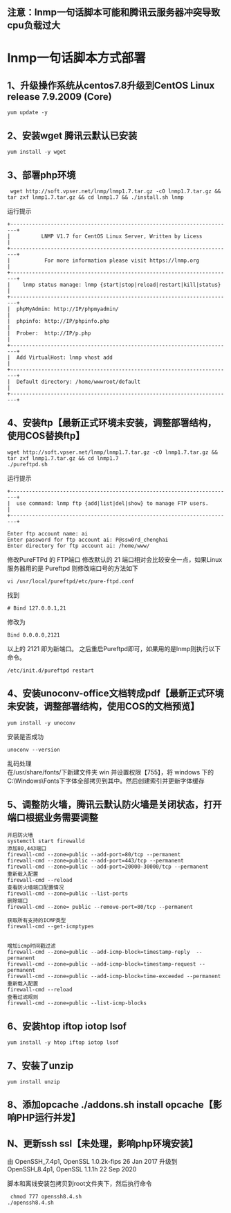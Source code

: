## 注意：lnmp一句话脚本可能和腾讯云服务器冲突导致cpu负载过大
# lnmp一句话脚本方式部署
## 1、升级操作系统从centos7.8升级到CentOS Linux release 7.9.2009 (Core)
	yum update -y
## 2、安装wget  腾讯云默认已安装
	yum install -y wget
## 3、部署php环境
	 wget http://soft.vpser.net/lnmp/lnmp1.7.tar.gz -cO lnmp1.7.tar.gz && tar zxf lnmp1.7.tar.gz && cd lnmp1.7 && ./install.sh lnmp
	 
运行提示

	+------------------------------------------------------------------------+
	|          LNMP V1.7 for CentOS Linux Server, Written by Licess          |
	+------------------------------------------------------------------------+
	|           For more information please visit https://lnmp.org           |
	+------------------------------------------------------------------------+
	|    lnmp status manage: lnmp {start|stop|reload|restart|kill|status}    |
	+------------------------------------------------------------------------+
	|  phpMyAdmin: http://IP/phpmyadmin/                                     |
	|  phpinfo: http://IP/phpinfo.php                                        |
	|  Prober:  http://IP/p.php                                              |
	+------------------------------------------------------------------------+
	|  Add VirtualHost: lnmp vhost add                                       |
	+------------------------------------------------------------------------+
	|  Default directory: /home/wwwroot/default                              |
	+------------------------------------------------------------------------+

## 4、安装ftp【最新正式环境未安装，调整部署结构，使用COS替换ftp】

	wget http://soft.vpser.net/lnmp/lnmp1.7.tar.gz -cO lnmp1.7.tar.gz && tar zxf lnmp1.7.tar.gz && cd lnmp1.7
	./pureftpd.sh
	
运行提示

	+------------------------------------------------------------------------+
	|  use command: lnmp ftp {add|list|del|show} to manage FTP users.        |
	+------------------------------------------------------------------------+

	Enter ftp account name: ai
	Enter password for ftp account ai: P@ssw0rd_chenghai
	Enter directory for ftp account ai: /home/www/

修改PureFTPd 的 FTP端口
修改默认的 21 端口相对会比较安全一点，如果Linux服务器用的是 Pureftpd 则修改端口号的方法如下

	vi /usr/local/pureftpd/etc/pure-ftpd.conf
	
找到
	
	# Bind 127.0.0.1,21
	
修改为
	
	Bind 0.0.0.0,2121
	
以上的 2121 即为新端口。
之后重启Pureftpd即可，如果用的是lnmp则执行以下命令。

	/etc/init.d/pureftpd restart


## 4、安装unoconv-office文档转成pdf【最新正式环境未安装，调整部署结构，使用COS的文档预览】
	
	yum install -y unoconv

安装是否成功

	unoconv --version
	
乱码处理  
在/usr/share/fonts/下新建文件夹 win 并设置权限【755】，将 windows 下的 C:\Windows\Fonts下字体全部拷贝到其中。然后创建索引并更新字体缓存	

## 5、调整防火墙，腾讯云默认防火墙是关闭状态，打开端口根据业务需要调整
	 
	开启防火墙 
	systemctl start firewalld
	添加80,443端口 
	firewall-cmd --zone=public --add-port=80/tcp --permanent
	firewall-cmd --zone=public --add-port=443/tcp --permanent
	firewall-cmd --zone=public --add-port=20000-30000/tcp --permanent
	重新载入配置
	firewall-cmd --reload
	查看防火墙端口配置情况
	firewall-cmd --zone=public --list-ports
	删除端口
	firewall-cmd --zone= public --remove-port=80/tcp --permanent
		
	获取所有支持的ICMP类型
	firewall-cmd --get-icmptypes


	增加icmp时间戳过滤
	firewall-cmd --zone=public --add-icmp-block=timestamp-reply  --permanent
	firewall-cmd --zone=public --add-icmp-block=timestamp-request --permanent
	firewall-cmd --zone=public --add-icmp-block=time-exceeded --permanent
	重新载入配置
	firewall-cmd --reload
	查看过滤规则
	firewall-cmd --zone=public --list-icmp-blocks	

## 6、安装htop iftop iotop lsof

	yum install -y htop iftop iotop lsof
## 7、安装了unzip

	yum install unzip	
	
## 8、添加opcache ./addons.sh install opcache【影响PHP运行并发】
	
## N、更新ssh ssl【未处理，影响php环境安装】
由 OpenSSH_7.4p1, OpenSSL 1.0.2k-fips  26 Jan 2017 升级到 OpenSSH_8.4p1, OpenSSL 1.1.1h  22 Sep 2020

脚本和离线安装包拷贝到root文件夹下，然后执行命令
	
	 chmod 777 openssh8.4.sh
	./openssh8.4.sh
	